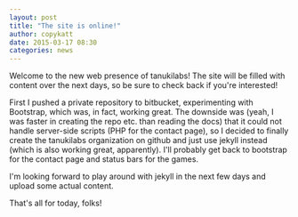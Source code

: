 ```yaml
---
layout: post
title: "The site is online!"
author: copykatt
date: 2015-03-17 08:30
categories: news
---
```


Welcome to the new web presence of tanukilabs! The site will be filled with
content over the next days, so be sure to check back if you're interested!

First I pushed a private repository to bitbucket, experimenting with Bootstrap,
which was, in fact, working great. The downside was (yeah, I was faster in creating
the repo etc. than reading the docs) that it could not handle server-side scripts
(PHP for the contact page), so I decided to finally create the tanukilabs
organization on github and just use jekyll instead (which is also
working great, apparently). I'll probably get back to bootstrap for the contact page
and status bars for the games.

I'm looking forward to play around with jekyll in the next few days and upload some
actual content.

That's all for today, folks!
